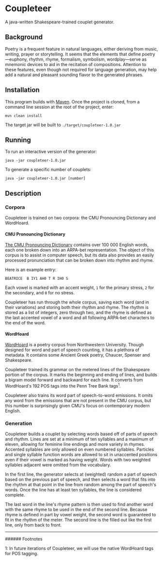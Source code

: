# Coupleteer

A java-written Shakespeare-trained couplet generator.

## Background

Poetry is a frequent feature in natural languages, either deriving from music,
writing, prayer or storytelling. It seems that the elements that define
poetry&mdash;euphony, rhythm, rhyme, formalism, symbolism, wordplay&mdash;serve
as mnemonic devices to aid in the recitation of compositions. Attention to these
features, even though not required for language generation, may help add a
natural and pleasant sounding flavor to the generated phrases.

## Installation

This program builds with [Maven](https://maven.apache.org/install.html). Once
the project is cloned, from a command line session at the root of the project,
enter:
```
mvn clean install
```

The target jar will be built to `./target/coupleteer-1.0.jar`

## Running

To run an interactive version of the generator:

```
java -jar coupleteer-1.0.jar
```

To generate a specific number of couplets:

```
java -jar coupleteer-1.0.jar [number]
```

## Description

### Corpora
Coupleteer is trained on two corpora: the CMU Pronouncing Dictionary and
WordHoard.

#### CMU Pronouncing Dictionary
[The CMU Pronouncing Dictionary](http://www.speech.cs.cmu.edu/cgi-bin/cmudict)
contains over 100 000 English words, each one broken down into an ARPA-bet
representation. The object of this corpus is to assist in computer speech,
but its data also provides an easily processed pronunciation that can be broken
down into rhythm and rhyme.

Here is an example entry:
```
BEATRICE  B IY1 AH0 T R IH0 S
```
Each vowel is marked with an accent weight, `1` for the primary stress, `2` for
the secondary, and `0` for no stress.

Coupleteer has run through the whole corpus, saving each word (and in their
variations) and storing both their rhythm and rhyme. The rhythm is stored as a
list of integers, zero through two, and the rhyme is defined as the last
accented vowel of a word and all following ARPA-bet characters to the end of
the word.

#### WordHoard
[WordHoard](http://wordhoard.northwestern.edu/) is a poetry corpus from
Northwestern University. Though designed for word and part of speech counting,
it has a plethora of metadata. It contains some Ancient Greek poetry, Chaucer,
Spenser and Shakespeare.

Coupleteer trained its grammar on the metered lines of the Shakespeare portion
of the corpus. It marks the beginning and ending of lines, and builds a bigram
model forward and backward for each line. It converts from WordHoard's 192 POS
tags into the Penn Tree Bank tags<sup>1</sup>.

Coupleteer also trains its word part of speech-to-word emissions. It omits any
word from the emissions that are not present in the CMU corpus, but this number
is surprisingly given CMU's focus on contemporary modern English.

### Generation
Coupleteer builds a couplet by selecting words based off of parts of speech and
rhythm. Lines are set at a minimum of ten syllables and a maximum of eleven,
allowing for feminine line endings and more variety in rhymes. Accented
syllables are only allowed on even numbered syllables. Particles and single
syllable function words are allowed to sit in unaccented positions even if their
vowel is marked as having weight. Words with two weighted syllables adjacent
were omitted from the vocabulary.

In the first line, the generator selects at (weighted) random a part of speech
based on the previous part of speech, and then selects a word that fits into
the rhythm at that point in the line from random among the part of speech's
words. Once the line has at least ten syllables, the line is considered
complete.

The last word in the line's rhyme pattern is then used to find another word with
the same rhyme to be used in the end of the second line. Because rhyme is
defined in part by vowel weight, the second word is guaranteed to fit in the
rhythm of the meter. The second line is the filled out like the first line, only
from back to front.

<hr />
###### Footnotes

1: In future iterations of Coupleteer, we will use the native WordHoard tags for
POS tagging.
